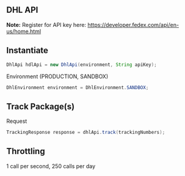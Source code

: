 ## DHL API

**Note:** Register for API key here: https://developer.fedex.com/api/en-us/home.html

## Instantiate ##

```java
DhlApi hdlApi = new DhlApi(environment, String apiKey);
```

Environment (PRODUCTION, SANDBOX)

```java
DhlEnvironment environment = DhlEnvironment.SANDBOX;
```

## Track Package(s) ##

Request

```java
TrackingResponse response = dhlApi.track(trackingNumbers);
```

## Throttling

1 call per second, 250 calls per day